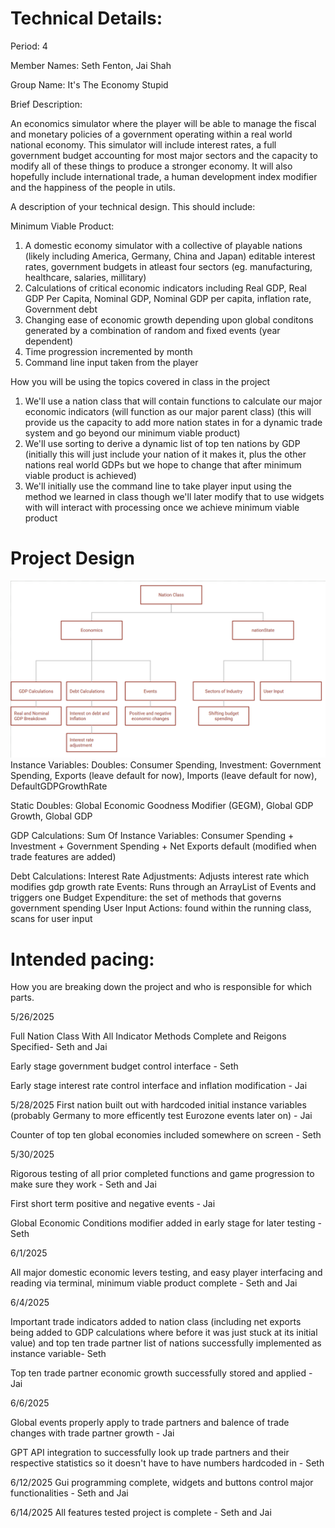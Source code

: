 

# Technical Details:

Period: 4

Member Names: Seth Fenton, Jai Shah

Group Name: It's The Economy Stupid


Brief Description: 

An economics simulator where the player will be able to manage the fiscal and monetary policies of a government operating within a real world national economy. This simulator will include interest rates, a full government budget accounting for most major sectors and the capacity to modify all of these things to produce a stronger economy. 
It will also hopefully include international trade, a human development index modifier and the happiness of the people in utils.

A description of your technical design. This should include: 

Minimum Viable Product: 

1. A domestic economy simulator with a collective of playable nations (likely including America, Germany, China and Japan) editable interest rates, government budgets in atleast four sectors (eg. manufacturing, healthcare, salaries, millitary)
2. Calculations of critical economic indicators including Real GDP, Real GDP Per Capita, Nominal GDP, Nominal GDP per capita, inflation rate, Government debt
3. Changing ease of economic growth depending upon global conditons generated by a combination of random and fixed events (year dependent)
4. Time progression incremented by month
5. Command line input taken from the player


How you will be using the topics covered in class in the project

1. We'll use a nation class that will contain functions to calculate our major economic indicators (will function as our major parent class) (this will provide us the capacity to add more nation states in for a dynamic trade system and go beyond our minimum viable product)
2. We'll use sorting to derive a dynamic list of top ten nations by GDP (initially this will just include your nation of it makes it, plus the other nations real world GDPs but we hope to change that after minimum viable product is achieved)
3. We'll initially use the command line to take player input using the method we learned in class though we'll later modify that to use widgets with will interact with processing once we achieve minimum viable product


# Project Design

![UML](UML_Diagram.png)
Instance Variables: 
Doubles: Consumer Spending, Investment: Government Spending, Exports (leave default for now), Imports (leave default for now), DefaultGDPGrowthRate

Static Doubles: Global Economic Goodness Modifier (GEGM), Global GDP Growth, Global GDP

GDP Calculations: 
Sum Of Instance Variables: Consumer Spending + Investment + Government Spending + Net Exports default (modified when trade features are added)

Debt Calculations: 
Interest Rate Adjustments: 
Adjusts interest rate which modifies gdp growth rate 
Events: Runs through an ArrayList of Events and triggers one 
Budget Expenditure: the set of methods that governs government spending
User Input Actions: found within the running class, scans for user input
    
# Intended pacing:

How you are breaking down the project and who is responsible for which parts.

5/26/2025

Full Nation Class With All Indicator Methods Complete and Reigons Specified- Seth and Jai

Early stage government budget control interface - Seth

Early stage interest rate control interface and inflation modification - Jai

5/28/2025
First nation built out with hardcoded initial instance variables (probably Germany to more efficently test Eurozone events later on) - Jai

Counter of top ten global economies included somewhere on screen - Seth

5/30/2025

Rigorous testing of all prior completed functions and game progression to make sure they work - Seth and Jai

First short term positive and negative events - Jai

Global Economic Conditions modifier added in early stage for later testing - Seth

6/1/2025

All major domestic economic levers testing, and easy player interfacing and reading via terminal, minimum viable product complete - Seth and Jai

6/4/2025

Important trade indicators added to nation class (including net exports being added to GDP calculations where before it was just stuck at its initial value) and top ten trade partner list of nations successfully implemented as instance variable- Seth

Top ten trade partner economic growth successfully stored and applied - Jai


6/6/2025 

Global events properly apply to trade partners and balence of trade changes with trade partner growth - Jai

GPT API integration to successfully look up trade partners and their respective statistics so it doesn't have to have numbers hardcoded in - Seth

6/12/2025 
Gui programming complete, widgets and buttons control major functionalities - Seth and Jai

6/14/2025 
All features tested project is complete -  Seth and Jai

